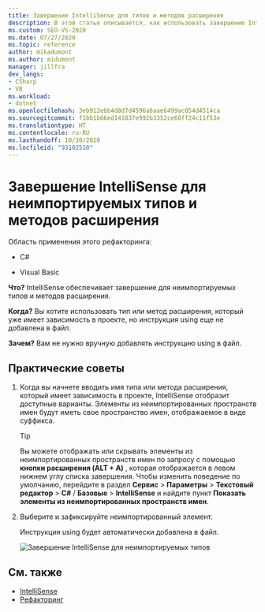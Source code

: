 ```yaml
---
title: Завершение IntelliSense для типов и методов расширения
description: В этой статье описывается, как использовать завершение IntelliSense для типов и методов расширения, которые вы еще не импортировали с помощью директивы `using`.
ms.custom: SEO-VS-2020
ms.date: 07/27/2020
ms.topic: reference
author: mikadumont
ms.author: midumont
manager: jillfra
dev_langs:
- CSharp
- VB
ms.workload:
- dotnet
ms.openlocfilehash: 3eb912ebb4d8d7d4596a6aae6499ac054d4514ca
ms.sourcegitcommit: f1bb1b66ed141837e992b3352ce68ff24c11f53e
ms.translationtype: HT
ms.contentlocale: ru-RU
ms.lasthandoff: 10/30/2020
ms.locfileid: "93102510"
---
```

# <a name="intellisense-completion-for-unimported-types-and-extension-methods"></a>Завершение IntelliSense для неимпортируемых типов и методов расширения

Область применения этого рефакторинга:

- C#

- Visual Basic

**Что?** IntelliSense обеспечивает завершение для неимпортируемых типов и методов расширения.

**Когда?** Вы хотите использовать тип или метод расширения, который уже имеет зависимость в проекте, но инструкция using еще не добавлена в файл.

**Зачем?** Вам не нужно вручную добавлять инструкцию using в файл.

## <a name="how-to"></a>Практические советы

1. Когда вы начнете вводить имя типа или метода расширения, который имеет зависимость в проекте, IntelliSense отобразит доступные варианты. Элементы из неимпортированных пространств имен будут иметь свое пространство имен, отображаемое в виде суффикса.

   > [!TIP]
   > Вы можете отображать или скрывать элементы из неимпортированных пространств имен по запросу с помощью **кнопки расширения (ALT + A)** , которая отображается в левом нижнем углу списка завершения. Чтобы изменить поведение по умолчанию, перейдите в раздел **Сервис** > **Параметры** > **Текстовый редактор** > **C#**  / **Базовые** > **IntelliSense** и найдите пункт **Показать элементы из неимпортированных пространств имен**.

2. Выберите и зафиксируйте неимпортированный элемент.

   Инструкция using будет автоматически добавлена в файл.

   ![Завершение IntelliSense для неимпортируемых типов](media/intellisense-completion-unimported-types.png)

## <a name="see-also"></a>См. также

- [IntelliSense](../using-intellisense.md)
- [Рефакторинг](../refactoring-in-visual-studio.md)
